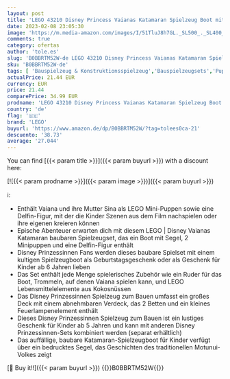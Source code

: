 ```yaml
---
layout: post
title: 'LEGO 43210 Disney Princess Vaianas Katamaran Spielzeug Boot mit Vaiana und Sina Prinzessinnen Mini-Puppen & Delfin-Figur für Mädchen und Jungen'
date: 2023-02-08 23:05:30
image: 'https://m.media-amazon.com/images/I/51TluJ8h7GL._SL500_._SL400_.jpg'
comments: true
category: ofertas
author: 'tole.es'
slug: 'B0BBRTM52W-de LEGO 43210 Disney Princess Vaianas Katamaran Spielzeug...'
sku: 'B0BBRTM52W-de'
tags: [ 'Bauspielzeug & Konstruktionsspielzeug','Bauspielzeugsets','Puppen & Zubehör','Puppen-Boote','Puppenfahrzeuge','Puppenzubehör','Spielzeug','lego','🇩🇪', ]
actualPrice: 21.44 EUR
currency: EUR
price: 21.44
comparePrice: 34.99 EUR
prodname: 'LEGO 43210 Disney Princess Vaianas Katamaran Spielzeug Boot mit Vaiana und Sina Prinzessinnen Mini-Puppen & Delfin-Figur für Mädchen und Jungen'
country: 'de'
flag: '🇩🇪'
brand: 'LEGO'
buyurl: 'https://www.amazon.de/dp/B0BBRTM52W/?tag=tolees0ca-21'
descuento: '38.73'
average: '27.044'
---
```


You can find [{{< param title >}}]({{< param buyurl >}}) with a discount here:

[![{{< param prodname >}}]({{< param image >}})]({{< param buyurl >}})

ℹ️:

- Enthält Vaiana und ihre Mutter Sina als LEGO Mini-Puppen sowie eine Delfin-Figur, mit der die Kinder Szenen aus dem Film nachspielen oder ihre eigenen kreieren können
- Epische Abenteuer erwarten dich mit diesem LEGO | Disney Vaianas Katamaran baubaren Spielzeugset, das ein Boot mit Segel, 2 Minipuppen und eine Delfin-Figur enthält
- Disney Prinzessinnen Fans werden dieses baubare Spielset mit einem kultigen Spielzeugboot als Geburtstagsgeschenk oder als Geschenk für Kinder ab 6 Jahren lieben
- Das Set enthält jede Menge spielerisches Zubehör wie ein Ruder für das Boot, Trommeln, auf denen Vaiana spielen kann, und LEGO Lebensmittelelemente aus Kokosnüssen
- Das Disney Prinzessinnen Spielzeug zum Bauen umfasst ein großes Deck mit einem abnehmbaren Verdeck, das 2 Betten und ein kleines Feuerlampenelement enthält
- Dieses Disney Prinzessinnen Spielzeug zum Bauen ist ein lustiges Geschenk für Kinder ab 5 Jahren und kann mit anderen Disney Prinzessinnen-Sets kombiniert werden (separat erhältlich)
- Das auffällige, baubare Katamaran-Spielzeugboot für Kinder verfügt über ein bedrucktes Segel, das Geschichten des traditionellen Motunui-Volkes zeigt

[🛒 Buy it!!]({{< param buyurl >}})
{{<world>}}B0BBRTM52W{{</world>}}
